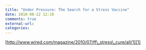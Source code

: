 ```yaml
---
title: "Under Pressure: The Search for a Stress Vaccine"
date: 2010-08-22 12:19
comments: true
external-url:
categories:
---
```

[http://www.wired.com/magazine/2010/07/ff\_stress\_cure/all/1][1]

  [1]: http://www.wired.com/magazine/2010/07/ff_stress_cure/all/1
